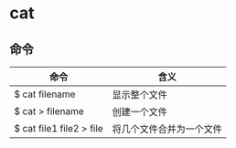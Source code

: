 # cat

## 命令

命令                      | 含义
----------------------- | ------------
$ cat filename          | 显示整个文件
$ cat > filename        | 创建一个文件
$ cat file1 file2 > file | 将几个文件合并为一个文件
